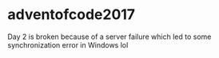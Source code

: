 # adventofcode2017

Day 2 is broken because of a server failure which led to some synchronization error in Windows lol
